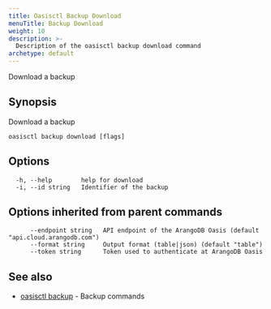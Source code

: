 ```yaml
---
title: Oasisctl Backup Download
menuTitle: Backup Download
weight: 10
description: >-
  Description of the oasisctl backup download command
archetype: default
---
```

Download a backup

## Synopsis

Download a backup

```
oasisctl backup download [flags]
```

## Options

```
  -h, --help        help for download
  -i, --id string   Identifier of the backup
```

## Options inherited from parent commands

```
      --endpoint string   API endpoint of the ArangoDB Oasis (default "api.cloud.arangodb.com")
      --format string     Output format (table|json) (default "table")
      --token string      Token used to authenticate at ArangoDB Oasis
```

## See also

* [oasisctl backup](_index.md)	 - Backup commands

